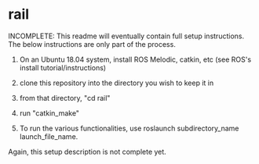 # rail
INCOMPLETE: This readme will eventually contain full setup instructions. The below instructions are only part of the process.

1. On an Ubuntu 18.04 system, install ROS Melodic, catkin, etc (see ROS's install tutorial/instructions)

2. clone this repository into the directory you wish to keep it in
3. from that directory, "cd rail"
4. run "catkin_make"


5. To run the various functionalities, use roslaunch subdirectory_name launch_file_name.

Again, this setup description is not complete yet.
